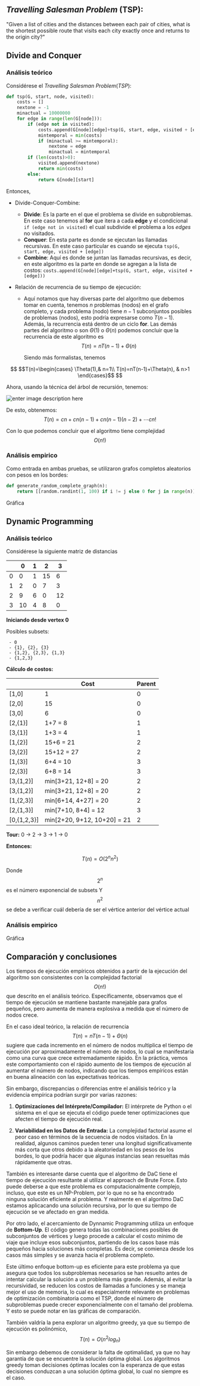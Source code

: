 
## *Travelling Salesman Problem* (TSP):
"Given a list of cities and the distances between each pair of cities, what is the shortest possible route that visits each city exactly once and returns to the origin city?"

## Divide and Conquer

### Análisis teórico
 Considérese el $\textit{Travelling Salesman Problem} (TSP):$
```python
def tsp(G, start, node, visited):
    costs = []
    nextone = -1
    minactual = 10000000
    for edge in range(len(G[node])):
        if (edge not in visited):
            costs.append(G[node][edge]+tsp(G, start, edge, visited + [edge]))
            mintemporal = min(costs)
            if (minactual >= mintemporal):
                nextone = edge
                minactual = mintemporal
        if (len(costs)>0):
            visited.append(nextone)
            return min(costs)
        else:
            return G[node][start]
```

Entonces,

- Divide-Conquer-Combine:
  - **Divide**: Es la parte en el que el problema se divide en subproblemas. En este caso tenemos al **for** que itera a cada **edge** y el condicional `if (edge not in visited)` el cual subdivide el problema a los *edges* no visitados.
  - **Conquer**: En esta parte es donde se ejecutan las llamadas recursivas. En este caso particular es cuando se ejecuta `tsp(G, start, edge, visited + [edge])`
  - **Combine**: Aquí es donde se juntan las llamadas recursivas, es decir, en este algoritmo es la parte en donde se agregan a la lista de costos: `costs.append(G[node][edge]+tsp(G, start, edge, visited + [edge]))`

- Relación de recurrencia de su tiempo de ejecución:
  - Aquí notamos que hay diversas parte del algoritmo que debemos tomar en cuenta,
        tenemos $n$ problemas (nodos) en el grafo completo, y cada problema (nodo) tiene $n-1$ subconjuntos posibles de problemas (nodos), esto podría expresarse como $T(n-1)$. Además, la recurrencia está dentro de un ciclo $\textbf{for}$. Las demás partes del algoritmo o son $\Theta(1)$ o $\Theta(n)$ podemos concluir que la recurrencia de este algoritmo es 
$$T(n)=nT\left(n-1\right)+\Theta(n)$$

    Siendo más formalistas, tenemos

```math
 $$T(n)=\begin{cases}
            \Theta(1),& n=1\\
            T(n)=nT(n-1)+\Theta(n), & n>1
        \end{cases}$$

```    

Ahora, usando la técnica del árbol de recursión, tenemos: 
    
![enter image description here](https://cdn.discordapp.com/attachments/717418780065529856/1224417430303014922/663ecfa7-bb48-4381-94a6-ad495d51b84b.png?ex=661d6a97&is=660af597&hm=7ea58fb3d40e7bfcc12bfbea44076f0319860412da09e4ea2ba70e63e65520e2&)

 De esto, obtenemos: 
$$T(n)=cn+cn(n-1)+cn(n-1)(n-2)+\cdots cn!$$

Con lo que podemos concluir que el algoritmo tiene complejidad $$O(n!)$$

### Análisis empirico

Como entrada en ambas pruebas, se utilizaron grafos completos aleatorios con pesos en los bordes: 

```python
def generate_random_complete_graph(n):
    return [[random.randint(1, 100) if i != j else 0 for j in range(n)] for i in range(n)]
```

Gráfica


## Dynamic Programming
### Análisis teórico

Considérese la siguiente matriz de distancias

||0 |1|2|3
|--|--|--|--|--|
| 0 | 0 |1|15|6
| 1 | 2 |0|7|3
| 2 | 9 |6|0|12
| 3 | 10 |4|8|0

**Iniciando desde vertex 0**

Posibles subsets: 

	 - 0
	 - {1}, {2}, {3}
	 - {1,2}, {2,3}, {1,3}
	 - {1,2,3}

**Cálculo de costos:** 

|  |  Cost|Parent
|--|--|--|
| [1,0] |1  |0
| [2,0] |15  |0
| [3,0] |6  |0
| [2,{1}] |1+7 = 8  |1
| [3,{1}] |1+3 = 4  |1
| [1,{2}] |15+6 = 21  |2
| [3,{2}] |15+12 = 27  |2
| [1,{3}] |6+4 = 10  |3
| [2,{3}] |6+8 = 14  |3
| [3,{1,2}] |min[3+21, 12+8] = 20  |2
| [3,{1,2}] |min[3+21, 12+8] = 20  |2
| [1,{2,3}] |min[6+14, 4+27] = 20  |2
| [2,{1,3}] |min[7+10, 8+4] = 12  |3
| [0,{1,2,3}] |min[2+20, 9+12, 10+20] = 21  |2


**Tour:** 
0 -> 2 -> 3 -> 1 -> 0

**Entonces:** 

$$T(n)=O(2^{n} n^{2})$$

Donde 
$$2^{n} $$ es el número exponencial de subsets
Y 
$$n^{2}$$ se debe a verificar cuál debería de ser el vértice anterior del vértice actual

### Análisis empirico
Gráfica


## Comparación y conclusiones

Los tiempos de ejecución empíricos obtenidos a partir de la ejecución del algoritmo son consistentes con la complejidad factorial $$O(n!)$$ que descrito en el análisis teórico. Específicamente, observamos que el tiempo de ejecución se mantiene bastante manejable para grafos pequeños, pero aumenta de manera explosiva a medida que el número de nodos crece. 

En el caso ideal teórico, la relación de recurrencia $$T(n)=nT\left(n-1\right)+\Theta(n)$$
 sugiere que cada incremento en el número de nodos multiplica el tiempo de ejecución por aproximadamente el número de nodos, lo cual se manifestaría como una curva que crece extremadamente rápido. En la práctica, vemos este comportamiento con el rápido aumento de los tiempos de ejecución al aumentar el número de nodos, indicando que los tiempos empíricos están en buena alineación con las expectativas teóricas.

Sin embargo,  discrepancias o diferencias entre el análisis teórico y la evidencia empírica podrían surgir por varias razones:

1.  **Optimizaciones del Intérprete/Compilador:** El intérprete de Python o el sistema en el que se ejecuta el código puede tener optimizaciones que afecten el tiempo de ejecución real.
    
3.  **Variabilidad en los Datos de Entrada:** La complejidad factorial asume el peor caso en términos de la secuencia de nodos visitados. En la realidad, algunos caminos pueden tener una longitud significativamente más corta que otros debido a la aleatoriedad en los pesos de los bordes, lo que podría hacer que algunas instancias sean resueltas más rápidamente que otras.

También es interesante darse cuenta que el algoritmo de DaC tiene el tiempo de ejecución resultante al utilizar el approach de Brute Force. Esto puede deberse a que este problema es computacionalmente complejo, incluso, que este es un NP-Problem, por lo que no se ha encontrado ninguna solución eficiente al problema. Y realmente en el algoritmo DaC estamos aplicacando una solución recursiva, por lo que su tiempo de ejecución se ve afectado en gran medida. 

Por otro lado, el acercamiento de Dynnamic Programming utiliza un enfoque de **Bottom-Up**. El código genera todas las combinaciones posibles de subconjuntos de vértices y luego procede a calcular el costo mínimo de viaje que incluye esos subconjuntos, partiendo de los casos base más pequeños hacia soluciones más completas. Es decir, se comienza desde los casos más simples y se avanza hacia el problema completo. 

Este último enfoque bottom-up es eficiente para este problema ya que asegura que todos los subproblemas necesarios se han resuelto antes de intentar calcular la solución a un problema más grande. Además, al evitar la recursividad, se reducen los costos de llamadas a funciones y se maneja mejor el uso de memoria, lo cual es especialmente relevante en problemas de optimización combinatoria como el TSP, donde el número de subproblemas puede crecer exponencialmente con el tamaño del problema. Y esto se puede notar en las gráficas de comparación. 

También valdría la pena explorar un algoritmo greedy, ya que su tiempo de ejecución es polinómico,
$$T(n)=O(n^{2} log_{n})$$

Sin embargo debemos de considerar la falta de optimalidad, ya que no hay garantía de que se encuentre la solución óptima global. Los algoritmos greedy toman decisiones óptimas locales con la esperanza de que estas decisiones conduzcan a una solución óptima global, lo cual no siempre es el caso.
